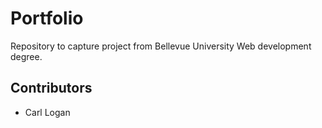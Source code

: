 # Portfolio
Repository to capture project from Bellevue University Web development degree.

## Contributors
* Carl Logan
